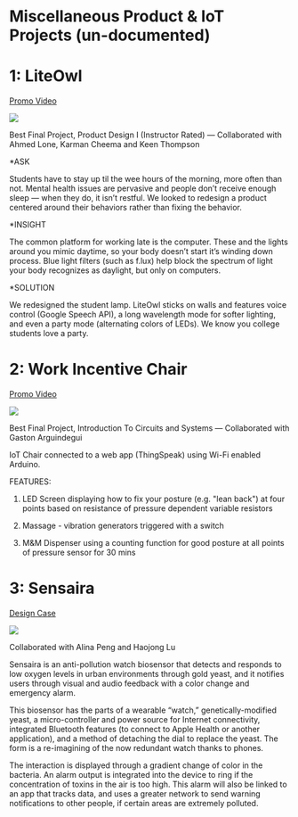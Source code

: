# Miscellaneous Product & IoT Projects (un-documented)

# 1: LiteOwl
[Promo Video](https://youtu.be/raqneUCBkyI)

![](https://github.com/safekhawaja/misc_IoT/blob/master/Screen%20Shot%202020-08-10%20at%202.15.22%20PM.png)

Best Final Project, Product Design I (Instructor Rated) — Collaborated with Ahmed Lone, Karman Cheema and Keen Thompson

*ASK

Students have to stay up til the wee hours of the morning, more often than not. Mental health issues are pervasive and people don’t receive enough sleep — when they do, it isn’t restful. We looked to redesign a product centered around their behaviors rather than fixing the behavior.

*INSIGHT

The common platform for working late is the computer. These and the lights around you mimic daytime, so your body doesn’t start it’s winding down process. Blue light filters (such as f.lux) help block the spectrum of light your body recognizes as daylight, but only on computers.

*SOLUTION

We redesigned the student lamp. LiteOwl sticks on walls and features voice control (Google Speech API), a long wavelength mode for softer lighting, and even a party mode (alternating colors of LEDs). We know you college students love a party. 

# 2: Work Incentive Chair
[Promo Video](https://youtu.be/AwCX8rc5VsI)

![](https://github.com/safekhawaja/misc_IoT/blob/master/Screen%20Shot%202020-08-10%20at%202.22.08%20PM.png)

Best Final Project, Introduction To Circuits and Systems — Collaborated with Gaston Arguindegui

IoT Chair connected to a web app (ThingSpeak) using Wi-Fi enabled Arduino. 

FEATURES:

1. LED Screen displaying how to fix your posture (e.g. "lean back") at four points based on resistance of pressure dependent variable resistors

2. Massage - vibration generators triggered with a switch

3. M&M Dispenser using a counting function for good posture at all points of pressure sensor for 30 mins

# 3: Sensaira
[Design Case](https://www.saifkhawaja.com/sensaira)

![](https://github.com/safekhawaja/misc_IoT/blob/master/Sensaira%2B3D%2BMockup-2.jpg)

Collaborated with Alina Peng and Haojong Lu

Sensaira is an anti-pollution watch biosensor that detects and responds to low oxygen levels in urban environments through gold yeast, and it notifies users through visual and audio feedback with a color change and emergency alarm. 

This biosensor has the parts of a wearable “watch,” genetically-modified yeast, a micro-controller and power source for Internet connectivity, integrated Bluetooth features (to connect to Apple Health or another application), and a method of detaching the dial to replace the yeast. The form is a re-imagining of the now redundant watch thanks to phones.

The interaction is displayed through a gradient change of color in the bacteria. An alarm output is integrated into the device to ring if the concentration of toxins in the air is too high. This alarm will also be linked to an app that tracks data, and uses a greater network to send warning notifications to other people, if certain areas are extremely polluted. 
